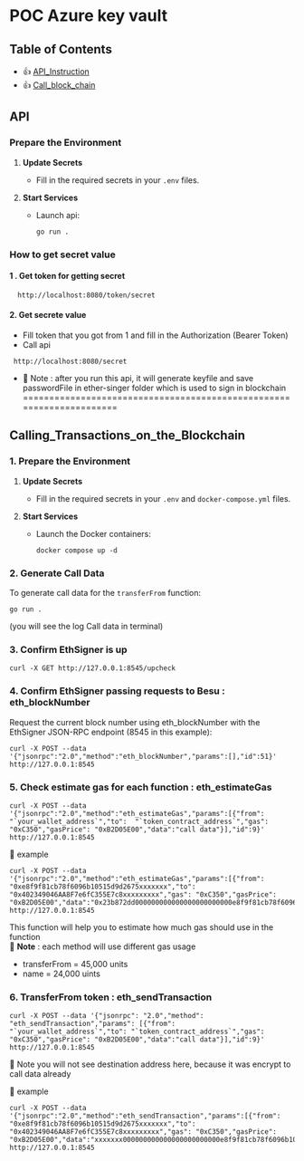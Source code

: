 # POC Azure key vault

## Table of Contents

- :thumbsup: [API_Instruction](#API) 
- :thumbsup: [Call_block_chain](#Calling_Transactions_on_the_Blockchain) 

## API 

### Prepare the Environment

1. **Update Secrets**
   
   - Fill in the required secrets in your `.env`  files.

2. **Start Services**
   
   - Launch api:
     ```shell
     go run .
     ```
  
### How to get secret value

#### 1 . Get token for getting secret

```shell
  http://localhost:8080/token/secret
```
#### 2. Get secrete value

 - Fill token that you got from 1 and fill in the Authorization (Bearer Token)
 - Call api
```shell
 http://localhost:8080/secret
```  
- :bookmark: Note : after you run this api, it will generate keyfile and save passwordFile in ether-singer folder  which is used to sign in blockchain
=====================================================================

## Calling_Transactions_on_the_Blockchain  

### 1. Prepare the Environment

1. **Update Secrets**
   
   - Fill in the required secrets in your `.env` and `docker-compose.yml` files.

2. **Start Services**

   - Launch the Docker containers:
     ```shell
     docker compose up -d
     ```

### 2. Generate Call Data

To generate call data for the `transferFrom` function:
   ```shell
   go run .
```
(you will see the log Call data in terminal)

### 3. Confirm EthSigner is up

```shell
curl -X GET http://127.0.0.1:8545/upcheck
```

### 4. Confirm EthSigner passing requests to Besu : eth_blockNumber

Request the current block number using eth_blockNumber with the EthSigner JSON-RPC endpoint (8545 in this example):
```shell
curl -X POST --data '{"jsonrpc":"2.0","method":"eth_blockNumber","params":[],"id":51}' http://127.0.0.1:8545
```

### 5. Check estimate gas for each function : eth_estimateGas

```shell
curl -X POST --data '{"jsonrpc":"2.0","method":"eth_estimateGas","params":[{"from": "`your_wallet_address`","to":  "`token_contract_address`","gas": "0xC350","gasPrice": "0xB2D05E00","data":"call data"}],"id":9}' http://127.0.0.1:8545
```

:large_blue_circle: example 
```shell
curl -X POST --data '{"jsonrpc":"2.0","method":"eth_estimateGas","params":[{"from": "0xe8f9f81cb78f6096b10515d9d2675xxxxxxx","to": "0x402349046AA8F7e6fC355E7c8xxxxxxxxx","gas": "0xC350","gasPrice": "0xB2D05E00","data":"0x23b872dd000000000000000000000000e8f9f81cb78f6096b10515d9d26750ebfeaffd5d0000000000000000000000000e792a695b2aee2a49f654a219bdfc1c4381fbc20000000000000000000000000000000000000000000000008ac7230489e80000"}],"id":9}' http://127.0.0.1:8545
```

This function will help you to estimate how much gas should use in the function  
:bookmark: **Note** : each method will use different gas usage
 - transferFrom = 45,000 units
 - name  = 24,000 uints

### 6. TransferFrom token : eth_sendTransaction

```shell
curl -X POST --data '{"jsonrpc": "2.0","method": "eth_sendTransaction","params": [{"from": "`your_wallet_address`","to": "`token_contract_address`","gas": "0xC350","gasPrice": "0xB2D05E00","data":"call data"}],"id":9}' http://127.0.0.1:8545
```
:bookmark: Note you will not see destination address here, because it was encrypt to call data already

:large_blue_circle: example
```shell
curl -X POST --data '{"jsonrpc":"2.0","method":"eth_sendTransaction","params":[{"from": "0xe8f9f81cb78f6096b10515d9d2675xxxxxxx","to": "0x402349046AA8F7e6fC355E7c8xxxxxxxxx","gas": "0xC350","gasPrice": "0xB2D05E00","data":"xxxxxxx000000000000000000000000e8f9f81cb78f6096b10515d9d26xxxxxx0000000000000000000000000e792a695b2aee2a49f654a219bdfc1c4381fbc2000000000000000000000000000000000000000000000000xxxxxxx"}],"id":9}' http://127.0.0.1:8545
```